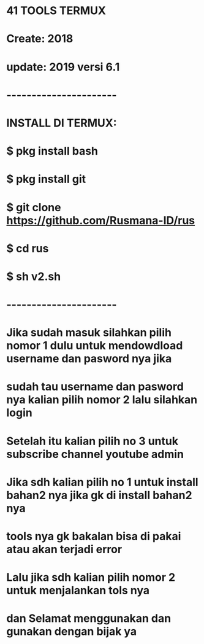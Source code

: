 # **41 TOOLS TERMUX**
# **Create: 2018**
# **update: 2019 versi 6.1**
# **----------------------**

# INSTALL DI TERMUX:
# $ pkg install bash
# $ pkg install git
# $ git clone https://github.com/Rusmana-ID/rus
# $ cd rus
# $ sh v2.sh

# **----------------------**
# **Jika sudah masuk silahkan pilih nomor 1 dulu untuk mendowdload username dan pasword nya jika**
# **sudah tau username dan pasword nya kalian pilih nomor 2 lalu silahkan login**

# **Setelah itu kalian pilih no 3 untuk subscribe channel youtube admin**
# **Jika sdh kalian pilih no 1 untuk install bahan2 nya jika gk di install bahan2 nya**
# **tools nya gk bakalan bisa di pakai atau akan terjadi error**

# **Lalu jika sdh kalian pilih nomor 2 untuk menjalankan tols nya**
# **dan Selamat menggunakan dan gunakan dengan bijak ya**


